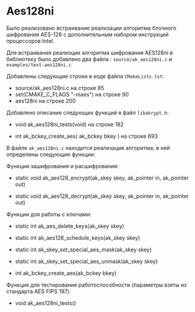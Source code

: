 # Aes128ni
Было реализовано встраивание реализации алгоритма блочного шифрования AES-128 с дополнительным набором инструкций процессоров Intel.

Для встраивания реализции алгоритма шифрования AES128ni в библиотеку было добавлено два файла : `source/ak_aes128ni.c` и `examples/test-aes128ni.c`

Добавлены следующие строки в коде файла `CMakeLists.txt`:

* source/ak_aes128ni.c          на строке 85
* set(CMAKE_C_FLAGS "-maes")    на строке 90
* aes128ni                      на строке 200        

Добавлено описание следующих функций в файл `libakrypt.h`:

* void ak_aes128ni_tests(void)                  на строке 182

* int ak_bckey_create_aes( ak_bckey bkey )      на строке 693
 
В файле `ak_aes128ni.c` находится реализация алгоритма; в ней определены следующие функции:

Функции зашифрования и расшифрования:

* static void ak_aes128_encrypt(ak_skey skey, ak_pointer in, ak_pointer out)
    
* static void ak_aes128_decrypt(ak_skey skey, ak_pointer in, ak_pointer out)
    
Функции для работы с ключами:

* static int ak_aes_delete_keys(ak_skey skey)

* static int ak_aes128_schedule_keys(ak_skey skey)

* static int ak_skey_set_special_aes_mask(ak_skey skey)

* static int ak_skey_set_special_aes_unmask(ak_skey skey)

* int ak_bckey_create_aes(ak_bckey bkey)
    
Функция для тестирования работоспособности (параметры взяты из стандарта AES FIPS 197):

* void ak_aes128ni_tests()
